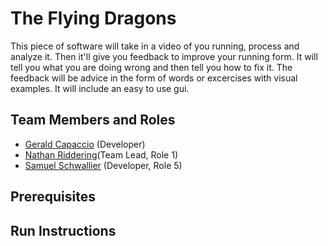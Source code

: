 # The Flying Dragons

This piece of software will take in a video of you running, process and analyze it. Then it'll give you feedback to improve your running form. It will tell you what you are doing wrong and then tell you how to fix it. The feedback will be advice in the form of words or excercises with visual examples. It will include an easy to use gui.

## Team Members and Roles

* [Gerald Capaccio](https://github.com/JerryCap/CIS350-HW2-Capaccio.git) (Developer)
* [Nathan Riddering](https://github.com/nridd/CIS350-HW2-Riddering.git)(Team Lead, Role 1)
* [Samuel Schwallier](https://github.com/schwalls/CIS350-HW2--Schwallier-) (Developer, Role 5)
## Prerequisites

## Run Instructions
